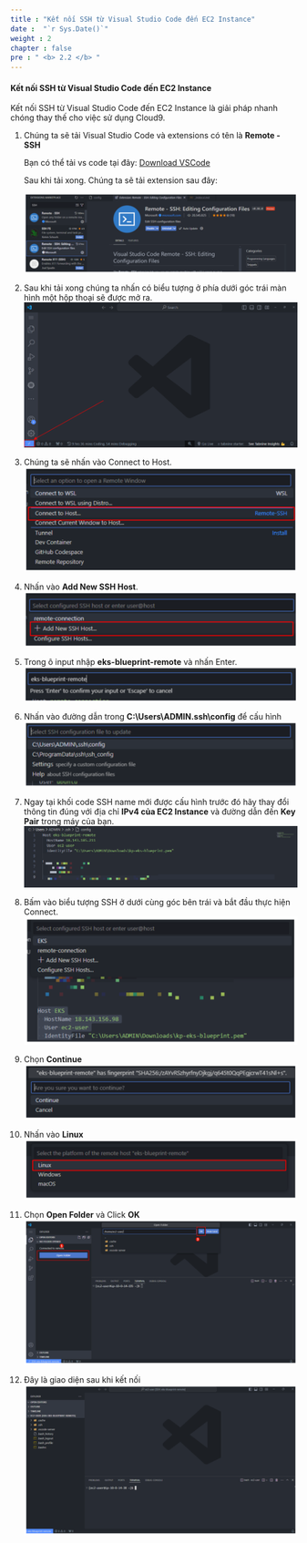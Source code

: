 ```yaml
---
title : "Kết nối SSH từ Visual Studio Code đến EC2 Instance"
date :  "`r Sys.Date()`" 
weight : 2 
chapter : false
pre : " <b> 2.2 </b> "
---
```


#### Kết nối SSH từ Visual Studio Code đến EC2 Instance

Kết nối SSH từ Visual Studio Code đến EC2 Instance là giải pháp nhanh chóng thay thế cho việc sử dụng Cloud9.

1.  Chúng ta sẽ tải Visual Studio Code và extensions có tên là **Remote - SSH**

    Bạn có thể tải vs code tại đây: [Download VSCode](https://code.visualstudio.com/download)

    Sau khi tải xong. Chúng ta sẽ tải extension sau đây:
    
    ![Create Workspace](/public/images/2-prerequiste/2.2-connectec2/001-connectec2.png?featherlight=false&width=90pc)
2.  Sau khi tải xong chúng ta nhấn có biểu tượng ở phía dưới góc trái màn hình một hộp thoại sẽ được mở ra.
    ![Create Workspace](/public/images/2-prerequiste/2.2-connectec2/000-connectec2.png?featherlight=false&width=90pc)
3.  Chúng ta sẽ nhấn vào Connect to Host.
    ![Create Workspace](/public/images/2-prerequiste/2.2-connectec2/002-connectec2.png?featherlight=false&width=90pc)
3.  Nhấn vào **Add New SSH Host**.
    ![Create Workspace](/public/images/2-prerequiste/2.2-connectec2/003-connectec2.png?featherlight=false&width=90pc)
4.  Trong ô input nhập **eks-blueprint-remote** và nhấn Enter.
    ![Create Workspace](/public/images/2-prerequiste/2.2-connectec2/004-connectec2.png?featherlight=false&width=90pc)
5.  Nhấn vào đường dẫn trong **C:\Users\ADMIN\.ssh\config** để cấu hình
    ![Create Workspace](/public/images/2-prerequiste/2.2-connectec2/005-connectec2.png?featherlight=false&width=90pc)
6.  Ngay tại khối code SSH name mới được cấu hình trước đó hãy thay đổi thông tin đúng với địa chỉ **IPv4 của EC2 Instance** và đường dẫn đến **Key Pair** trong máy của bạn.  
    ![Create Workspace](/public/images/2-prerequiste/2.2-connectec2/012-connectec2.png?featherlight=false&width=90pc)
7. Bấm vào biểu tượng SSH ở dưới cùng góc bên trái và bắt đầu thực hiện Connect.
    ![Create Workspace](/public/images/2-prerequiste/2.2-connectec2/007-connectec2.png?featherlight=false&width=90pc)
8. Chọn **Continue**
    ![Create Workspace](/public/images/2-prerequiste/2.2-connectec2/009-connectec2.png?featherlight=false&width=90pc)
9. Nhấn vào **Linux**
    ![Create Workspace](/public/images/2-prerequiste/2.2-connectec2/008-connectec2.png?featherlight=false&width=90pc)
10. Chọn **Open Folder** và Click **OK**
    ![Create Workspace](/public/images/2-prerequiste/2.2-connectec2/010-connectec2.png?featherlight=false&width=90pc)
11. Đây là giao diện sau khi kết nối
    ![Create Workspace](/public/images/2-prerequiste/2.2-connectec2/011-connectec2.png?featherlight=false&width=90pc)
